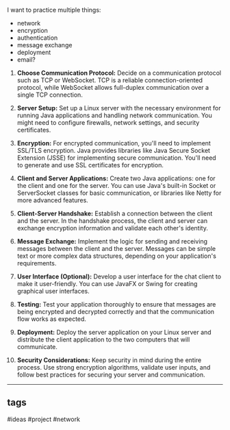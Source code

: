 I want to practice multiple things:
- network
- encryption
- authentication
- message exchange
- deployment
- email?


1. **Choose Communication Protocol:** Decide on a communication protocol such as TCP or WebSocket. TCP is a reliable connection-oriented protocol, while WebSocket allows full-duplex communication over a single TCP connection.
    
2. **Server Setup:** Set up a Linux server with the necessary environment for running Java applications and handling network communication. You might need to configure firewalls, network settings, and security certificates.
    
3. **Encryption:** For encrypted communication, you'll need to implement SSL/TLS encryption. Java provides libraries like Java Secure Socket Extension (JSSE) for implementing secure communication. You'll need to generate and use SSL certificates for encryption.
    
4. **Client and Server Applications:** Create two Java applications: one for the client and one for the server. You can use Java's built-in Socket or ServerSocket classes for basic communication, or libraries like Netty for more advanced features.
    
5. **Client-Server Handshake:** Establish a connection between the client and the server. In the handshake process, the client and server can exchange encryption information and validate each other's identity.
    
6. **Message Exchange:** Implement the logic for sending and receiving messages between the client and the server. Messages can be simple text or more complex data structures, depending on your application's requirements.
    
7. **User Interface (Optional):** Develop a user interface for the chat client to make it user-friendly. You can use JavaFX or Swing for creating graphical user interfaces.
    
8. **Testing:** Test your application thoroughly to ensure that messages are being encrypted and decrypted correctly and that the communication flow works as expected.
    
9. **Deployment:** Deploy the server application on your Linux server and distribute the client application to the two computers that will communicate.
    
10. **Security Considerations:** Keep security in mind during the entire process. Use strong encryption algorithms, validate user inputs, and follow best practices for securing your server and communication.

---
## tags

#ideas #project #network 